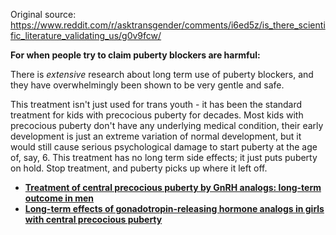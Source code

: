 Original source: https://www.reddit.com/r/asktransgender/comments/i6ed5z/is_there_scientific_literature_validating_us/g0v9fcw/

**For when people try to claim puberty blockers are harmful:**

There is *extensive* research about long term use of puberty blockers, and they have overwhelmingly been shown to be very gentle and safe.

This treatment isn't just used for trans youth - it has been the standard treatment for kids with precocious puberty for decades. Most kids with precocious puberty don't have any underlying medical condition, their early development is just an extreme variation of normal development, but it would still cause serious psychological damage to start puberty at the age of, say, 6. This treatment has no long term side effects; it just puts puberty on hold. Stop treatment, and puberty picks up where it left off.

* [**Treatment of central precocious puberty by GnRH analogs: long-term outcome in men**](http://www.ncbi.nlm.nih.gov/pubmed/18478155)
* [**Long-term effects of gonadotropin-releasing hormone analogs in girls with central precocious puberty**](http://www.ncbi.nlm.nih.gov/pmc/articles/PMC4342775/)
